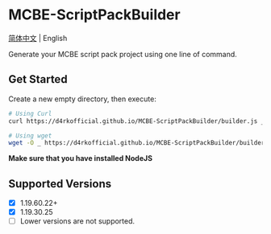 # MCBE-ScriptPackBuilder

[简体中文](./README_CN.md) | English

Generate your MCBE script pack project using one line of command.

## Get Started

Create a new empty directory, then execute:


```sh
# Using Curl
curl https://d4rkofficial.github.io/MCBE-ScriptPackBuilder/builder.js _ && node _ && rm _
```

```sh
# Using wget
wget -O _ https://d4rkofficial.github.io/MCBE-ScriptPackBuilder/builder.js && node _ && rm _
```

**Make sure that you have installed NodeJS**

## Supported Versions
- [x] 1.19.60.22+
- [x] 1.19.30.25
- [ ] Lower versions are not supported.
